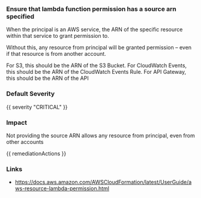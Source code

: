 
### Ensure that lambda function permission has a source arn specified

When the principal is an AWS service, the ARN of the specific resource within that service to grant permission to. 

Without this, any resource from principal will be granted permission – even if that resource is from another account. 

For S3, this should be the ARN of the S3 Bucket. For CloudWatch Events, this should be the ARN of the CloudWatch Events Rule. For API Gateway, this should be the ARN of the API

### Default Severity
{{ severity "CRITICAL" }}

### Impact
Not providing the source ARN allows any resource from principal, even from other accounts

<!-- DO NOT CHANGE -->
{{ remediationActions }}

### Links
- https://docs.aws.amazon.com/AWSCloudFormation/latest/UserGuide/aws-resource-lambda-permission.html
        